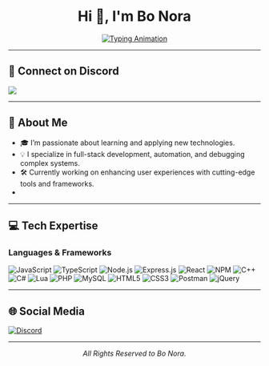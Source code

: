 <h1 align="center">Hi 👋, I'm Bo Nora</h1>

<p align="center">
  <a href="https://git.io/typing-svg">
    <img src="https://readme-typing-svg.herokuapp.com?size=28&duration=5000&color=00BFFF&center=true&vCenter=true&lines=Welcome+to+My+Profile!;Full-Stack+Developer;Problem+Solver;Tech+Enthusiast" alt="Typing Animation">
  </a>
</p>

---

## 🌟 Connect on Discord
<p align="left">
  <a href="https://discord.gg/CJY5XqTae9">
    <img src="https://img.shields.io/discord/1116400444990820412?style=for-the-badge&logo=discord&labelColor=7289da&logoColor=white&color=2c2f33&label=Join+My+Community"/>
  </a>
</p>

---

## 📖 About Me
- 🎓 I’m passionate about learning and applying new technologies.
- 💡 I specialize in full-stack development, automation, and debugging complex systems.
- 🛠️ Currently working on enhancing user experiences with cutting-edge tools and frameworks.
- 
---

## 💻 Tech Expertise

### Languages & Frameworks
<div align="left">
  <img src="https://img.shields.io/badge/JavaScript-%23323330.svg?style=for-the-badge&logo=javascript&logoColor=%23F7DF1E" alt="JavaScript" />
  <img src="https://img.shields.io/badge/TypeScript-%23007ACC.svg?style=for-the-badge&logo=typescript&logoColor=white" alt="TypeScript" />
  <img src="https://img.shields.io/badge/Node.js-%236DA55F.svg?style=for-the-badge&logo=node.js&logoColor=white" alt="Node.js" />
  <img src="https://img.shields.io/badge/Express.js-%23404d59.svg?style=for-the-badge&logo=express&logoColor=%2361DAFB" alt="Express.js" />
  <img src="https://img.shields.io/badge/React-%2320232a.svg?style=for-the-badge&logo=react&logoColor=%2361DAFB" alt="React" />
  <img src="https://img.shields.io/badge/NPM-%23CB3837.svg?style=for-the-badge&logo=npm&logoColor=white" alt="NPM" />
  <img src="https://img.shields.io/badge/C++-%2300599C.svg?style=for-the-badge&logo=c%2B%2B&logoColor=white" alt="C++" />
  <img src="https://img.shields.io/badge/C%23-%23239120.svg?style=for-the-badge&logo=csharp&logoColor=white" alt="C#" />
  <img src="https://img.shields.io/badge/Lua-%232C2D72.svg?style=for-the-badge&logo=lua&logoColor=white" alt="Lua" />
  <img src="https://img.shields.io/badge/PHP-%23777BB4.svg?style=for-the-badge&logo=php&logoColor=white" alt="PHP" />
  <img src="https://img.shields.io/badge/MySQL-%234479A1.svg?style=for-the-badge&logo=mysql&logoColor=white" alt="MySQL" />
  <img src="https://img.shields.io/badge/HTML5-%23E34F26.svg?style=for-the-badge&logo=html5&logoColor=white" alt="HTML5" />
  <img src="https://img.shields.io/badge/CSS3-%231572B6.svg?style=for-the-badge&logo=css3&logoColor=white" alt="CSS3" />
  <img src="https://img.shields.io/badge/Postman-%23FF6C37.svg?style=for-the-badge&logo=postman&logoColor=white" alt="Postman" />
  <img src="https://img.shields.io/badge/jQuery-%230769AD.svg?style=for-the-badge&logo=jquery&logoColor=white" alt="jQuery" />
</div>

---

## 🌐 Social Media
<p>
  <a href="https://discord.gg/CJY5XqTae9">
    <img src="https://img.shields.io/badge/Discord-%237289DA.svg?style=for-the-badge&logo=discord&logoColor=white" alt="Discord" />
  </a>
  <!-- Add more social links as necessary -->
</p>

---

<p align="center">
  <em>All Rights Reserved to Bo Nora.</em>
</p>
